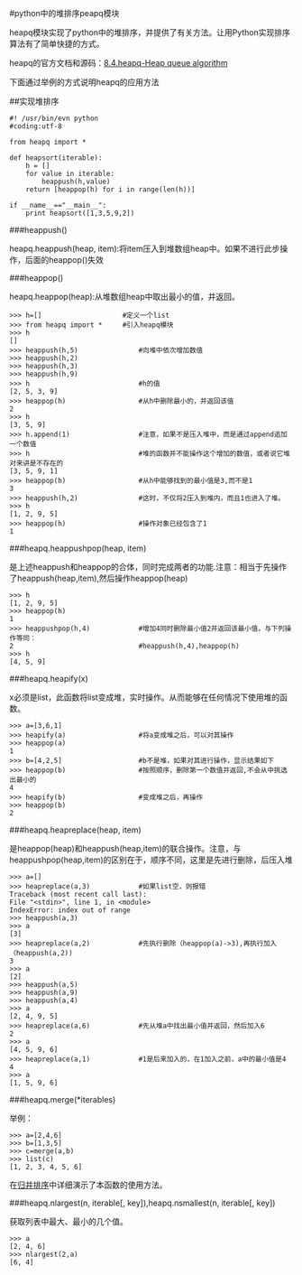 #python中的堆排序peapq模块

heapq模块实现了python中的堆排序，并提供了有关方法。让用Python实现排序算法有了简单快捷的方式。

heapq的官方文档和源码：[8.4.heapq-Heap queue algorithm](https://docs.python.org/2/library/heapq.html)

下面通过举例的方式说明heapq的应用方法

##实现堆排序

    #! /usr/bin/evn python
    #coding:utf-8

    from heapq import *

    def heapsort(iterable):
        h = []
        for value in iterable:
            heappush(h,value)
        return [heappop(h) for i in range(len(h))]

    if __name__=="__main__":
        print heapsort([1,3,5,9,2])

###heappush()

heapq.heappush(heap, item):将item压入到堆数组heap中。如果不进行此步操作，后面的heappop()失效

###heappop()

heapq.heappop(heap):从堆数组heap中取出最小的值，并返回。

    >>> h=[]                    #定义一个list
    >>> from heapq import *     #引入heapq模块
    >>> h
    []
    >>> heappush(h,5)               #向堆中依次增加数值
    >>> heappush(h,2)
    >>> heappush(h,3)
    >>> heappush(h,9)
    >>> h                           #h的值
    [2, 5, 3, 9]
    >>> heappop(h)                  #从h中删除最小的，并返回该值
    2
    >>> h
    [3, 5, 9]
    >>> h.append(1)                 #注意，如果不是压入堆中，而是通过append追加一个数值
    >>> h                           #堆的函数并不能操作这个增加的数值，或者说它堆对来讲是不存在的
    [3, 5, 9, 1]
    >>> heappop(h)                  #从h中能够找到的最小值是3,而不是1
    3
    >>> heappush(h,2)               #这时，不仅将2压入到堆内，而且1也进入了堆。
    >>> h
    [1, 2, 9, 5]
    >>> heappop(h)                  #操作对象已经包含了1
    1

###heapq.heappushpop(heap, item)

是上述heappush和heappop的合体，同时完成两者的功能.注意：相当于先操作了heappush(heap,item),然后操作heappop(heap)

    >>> h
    [1, 2, 9, 5]
    >>> heappop(h)
    1
    >>> heappushpop(h,4)            #增加4同时删除最小值2并返回该最小值，与下列操作等同：
    2                               #heappush(h,4),heappop(h)
    >>> h
    [4, 5, 9]

###heapq.heapify(x)

x必须是list，此函数将list变成堆，实时操作。从而能够在任何情况下使用堆的函数。

    >>> a=[3,6,1]
    >>> heapify(a)                  #将a变成堆之后，可以对其操作
    >>> heappop(a)
    1
    >>> b=[4,2,5]                   #b不是堆，如果对其进行操作，显示结果如下
    >>> heappop(b)                  #按照顺序，删除第一个数值并返回,不会从中挑选出最小的
    4
    >>> heapify(b)                  #变成堆之后，再操作
    >>> heappop(b)
    2

###heapq.heapreplace(heap, item)

是heappop(heap)和heappush(heap,item)的联合操作。注意，与heappushpop(heap,item)的区别在于，顺序不同，这里是先进行删除，后压入堆

    >>> a=[]
    >>> heapreplace(a,3)            #如果list空，则报错
    Traceback (most recent call last):
    File "<stdin>", line 1, in <module>
    IndexError: index out of range
    >>> heappush(a,3)
    >>> a
    [3]
    >>> heapreplace(a,2)            #先执行删除（heappop(a)->3),再执行加入（heappush(a,2))
    3
    >>> a
    [2]
    >>> heappush(a,5)  
    >>> heappush(a,9)
    >>> heappush(a,4)
    >>> a
    [2, 4, 9, 5]
    >>> heapreplace(a,6)            #先从堆a中找出最小值并返回，然后加入6
    2
    >>> a
    [4, 5, 9, 6]
    >>> heapreplace(a,1)            #1是后来加入的，在1加入之前，a中的最小值是4
    4
    >>> a
    [1, 5, 9, 6]

###heapq.merge(\*iterables)

举例：

    >>> a=[2,4,6]         
    >>> b=[1,3,5]
    >>> c=merge(a,b)
    >>> list(c)
    [1, 2, 3, 4, 5, 6]

在[归并排序](https://github.com/qiwsir/algorithm/blob/master/merge_sort.md)中详细演示了本函数的使用方法。

###heapq.nlargest(n, iterable[, key]),heapq.nsmallest(n, iterable[, key])

获取列表中最大、最小的几个值。

    >>> a   
    [2, 4, 6]
    >>> nlargest(2,a)
    [6, 4]
